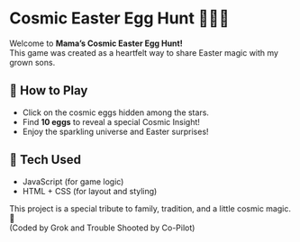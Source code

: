 # Cosmic Easter Egg Hunt 🌌🐣✨

Welcome to **Mama’s Cosmic Easter Egg Hunt!**  
This game was created as a heartfelt way to share Easter magic with my grown sons.  

## 🌟 How to Play
- Click on the cosmic eggs hidden among the stars.  
- Find **10 eggs** to reveal a special Cosmic Insight!  
- Enjoy the sparkling universe and Easter surprises!  

## 🚀 Tech Used
- JavaScript (for game logic)  
- HTML + CSS (for layout and styling)  

This project is a special tribute to family, tradition, and a little cosmic magic. 💖  
(Coded by Grok and Trouble Shooted by Co-Pilot)  

